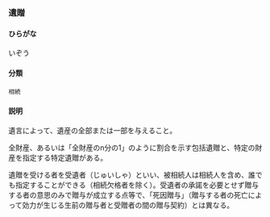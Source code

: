 <div style="display:none;">

## [あ行](securities-terms?id=あ行)

</div>

### 遺贈

#### ひらがな

いぞう

#### 分類

`相続`

#### 説明

遺言によって、遺産の全部または一部を与えること。
全財産、あるいは「全財産のn分の1」のように割合を示す包括遺贈と、特定の財産を指定する特定遺贈がある。
 
遺贈を受ける者を受遺者（じゅいしゃ）といい、被相続人は相続人を含め、誰でも指定することができる（相続欠格者を除く）。受遺者の承諾を必要とせず贈与する者の意思のみで贈与が成立する点等で、「死因贈与」（贈与する者の死亡によって効力が生じる生前の贈与者と受贈者の間の贈与契約）とは異なる。

<div style="display:none;">

## [か行](securities-terms?id=か行)
## [さ行](securities-terms?id=さ行)
## [た行](securities-terms?id=た行)
## [な行](securities-terms?id=な行)
## [は行](securities-terms?id=は行)
## [ま行](securities-terms?id=ま行)
## [や行](securities-terms?id=や行)
## [ら行](securities-terms?id=ら行)
## [わ行](securities-terms?id=わ行)
## [英数字・記号](securities-terms?id=英数字・記号)

</div>

